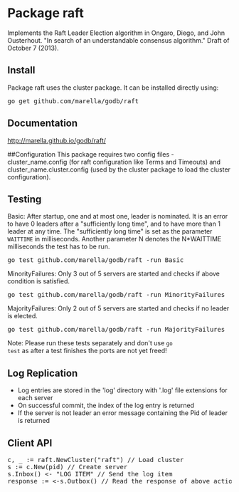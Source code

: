 Package raft
============

Implements the Raft Leader Election algorithm in Ongaro, Diego, and John Ousterhout. "In search of an understandable consensus algorithm." Draft of October 7 (2013).

## Install
Package raft uses the cluster package. It can be installed directly using:
<pre>go get github.com/marella/godb/raft</pre>

## Documentation
http://marella.github.io/godb/raft/

##Configuration
This package requires two config files - cluster_name.config (for raft configuration like Terms and Timeouts) and cluster_name.cluster.config (used by the cluster package to load the cluster configuration).

## Testing
Basic: After startup, one and at most one, leader is nominated. It is an error to have 0 leaders after a "sufficiently long time", and to have more than 1 leader at any time. The "sufficiently long time" is set as the parameter <code>WAITTIME</code> in milliseconds. Another parameter N denotes the N*WAITTIME milliseconds the test has to be run.
<pre>go test github.com/marella/godb/raft -run Basic</pre>
MinorityFailures: Only 3 out of 5 servers are started and checks if above condition is satisfied.
<pre>go test github.com/marella/godb/raft -run MinorityFailures</pre>
MajorityFailures: Only 2 out of 5 servers are started and checks if no leader is elected.
<pre>go test github.com/marella/godb/raft -run MajorityFailures</pre>
Note: Please run these tests separately and don't use <code>go test</code> as after a test finishes the ports are not yet freed!

## Log Replication
* Log entries are stored in the 'log' directory with '.log' file extensions for each server
* On successful commit, the index of the log entry is returned
* If the server is not leader an error message containing the Pid of leader is returned

## Client API
<pre>
c, _ := raft.NewCluster("raft") // Load cluster
s := c.New(pid) // Create server
s.Inbox() &lt;- "LOG ITEM" // Send the log item
response := &lt;-s.Outbox() // Read the response of above action
</pre>